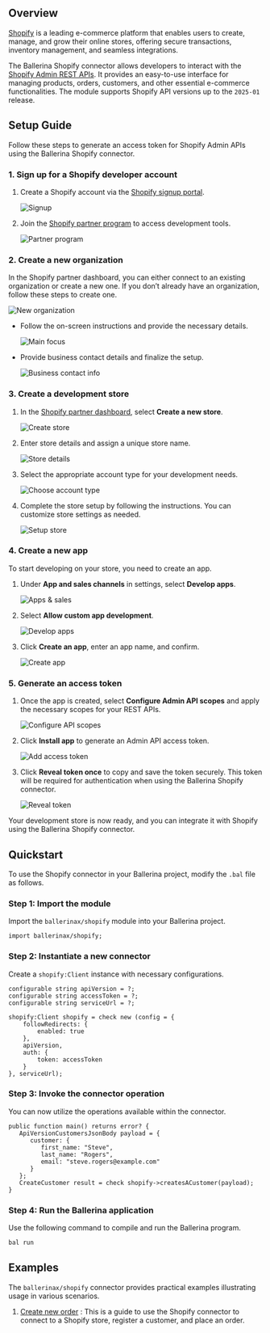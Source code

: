 ## Overview

[Shopify](https://www.shopify.com) is a leading e-commerce platform that enables users to create, manage, and grow their online stores, offering secure transactions, inventory management, and seamless integrations.

The Ballerina Shopify connector allows developers to interact with the [Shopify Admin REST APIs](https://shopify.dev/docs/api/admin-rest). It provides an easy-to-use interface for managing products, orders, customers, and other essential e-commerce functionalities. The module supports Shopify API versions up to the `2025-01` release.

## Setup Guide

Follow these steps to generate an access token for Shopify Admin APIs using the Ballerina Shopify connector.

### 1. Sign up for a Shopify developer account

1. Create a Shopify account via the [Shopify signup portal](https://accounts.shopify.com/signup).

   ![Signup](https://raw.githubusercontent.com/ballerina-platform/module-ballerinax-shopify/refs/heads/main/docs/resources/signup-page.png)

2. Join the [Shopify partner program](https://www.shopify.com/partners) to access development tools.

   ![Partner program](https://raw.githubusercontent.com/ballerina-platform/module-ballerinax-shopify/refs/heads/main/docs/resources/partner-page.png)  

### 2. Create a new organization

In the Shopify partner dashboard, you can either connect to an existing organization or create a new one. If you don’t already have an organization, follow these steps to create one.

   ![New organization](https://raw.githubusercontent.com/ballerina-platform/module-ballerinax-shopify/refs/heads/main/docs/resources/new-organization.png)  

* Follow the on-screen instructions and provide the necessary details.

   ![Main focus](https://raw.githubusercontent.com/ballerina-platform/module-ballerinax-shopify/refs/heads/main/docs/resources/main-focus-as-shopify-partner.png)

* Provide business contact details and finalize the setup.

   ![Business contact info](https://raw.githubusercontent.com/ballerina-platform/module-ballerinax-shopify/refs/heads/main/docs/resources/business-contact-information.png)  

### 3. Create a development store

1. In the [Shopify partner dashboard](https://partners.shopify.com/), select **Create a new store**.

   ![Create store](https://raw.githubusercontent.com/ballerina-platform/module-ballerinax-shopify/refs/heads/main/docs/resources/build-new-store.png)

2. Enter store details and assign a unique store name.

   ![Store details](https://raw.githubusercontent.com/ballerina-platform/module-ballerinax-shopify/refs/heads/main/docs/resources/create-development-store.png)  

3. Select the appropriate account type for your development needs.

   ![Choose account type](https://raw.githubusercontent.com/ballerina-platform/module-ballerinax-shopify/refs/heads/main/docs/resources/choose-account.png)  

4. Complete the store setup by following the instructions. You can customize store settings as needed.

   ![Setup store](https://raw.githubusercontent.com/ballerina-platform/module-ballerinax-shopify/refs/heads/main/docs/resources/setup-shopify-store.png)  

### 4. Create a new app

To start developing on your store, you need to create an app.

1. Under **App and sales channels** in settings, select **Develop apps**.

   ![Apps & sales](https://raw.githubusercontent.com/ballerina-platform/module-ballerinax-shopify/refs/heads/main/docs/resources/apps-and-sales-channel.png)

2. Select **Allow custom app development**.

   ![Develop apps](https://raw.githubusercontent.com/ballerina-platform/module-ballerinax-shopify/refs/heads/main/docs/resources/develop-apps.png)  

3. Click **Create an app**, enter an app name, and confirm.

   ![Create app](https://raw.githubusercontent.com/ballerina-platform/module-ballerinax-shopify/refs/heads/main/docs/resources/create-app.png)  

### 5. Generate an access token

1. Once the app is created, select **Configure Admin API scopes** and apply the necessary scopes for your REST APIs.

   ![Configure API scopes](https://raw.githubusercontent.com/ballerina-platform/module-ballerinax-shopify/refs/heads/main/docs/resources/configure-admin-api-scopes.png)  

2. Click **Install app** to generate an Admin API access token.

   ![Add access token](https://raw.githubusercontent.com/ballerina-platform/module-ballerinax-shopify/refs/heads/main/docs/resources/add-access-token.png)

3. Click **Reveal token once** to copy and save the token securely. This token will be required for authentication when using the Ballerina Shopify connector.

   ![Reveal token](https://raw.githubusercontent.com/ballerina-platform/module-ballerinax-shopify/refs/heads/main/docs/resources/reveal-access-token.png)  

Your development store is now ready, and you can integrate it with Shopify using the Ballerina Shopify connector.

## Quickstart

To use the Shopify connector in your Ballerina project, modify the `.bal` file as follows.

### Step 1: Import the module

Import the `ballerinax/shopify` module into your Ballerina project.

```ballerina
import ballerinax/shopify;
```

### Step 2: Instantiate a new connector

Create a `shopify:Client` instance with necessary configurations.

```ballerina
configurable string apiVersion = ?;
configurable string accessToken = ?;
configurable string serviceUrl = ?;

shopify:Client shopify = check new (config = {
    followRedirects: {
        enabled: true
    },
    apiVersion,
    auth: {
        token: accessToken
    }
}, serviceUrl);
```

### Step 3: Invoke the connector operation

You can now utilize the operations available within the connector.

```ballerina
public function main() returns error? {
   ApiVersionCustomersJsonBody payload = {
      customer: {
         first_name: "Steve",
         last_name: "Rogers",
         email: "steve.rogers@example.com"
      }
   };
   CreateCustomer result = check shopify->createsACustomer(payload);
}
```

### Step 4: Run the Ballerina application

Use the following command to compile and run the Ballerina program.

```bash
bal run
```

## Examples

The `ballerinax/shopify` connector provides practical examples illustrating usage in various scenarios.

1. [Create new order](https://github.com/ballerina-platform/module-ballerinax-shopify/tree/main/examples/create-orders) : This is a guide to use the Shopify connector to connect to a Shopify store, register a customer, and place an order.
